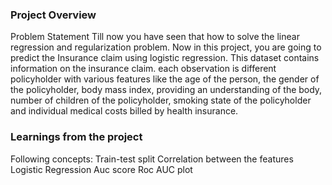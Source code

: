 ### Project Overview

 Problem Statement
Till now you have seen that how to solve the linear regression and regularization problem. Now in this project, you are going to predict the Insurance claim using logistic regression. This dataset contains information on the insurance claim. each observation is different policyholder with various features like the age of the person, the gender of the policyholder, body mass index, providing an understanding of the body, number of children of the policyholder, smoking state of the policyholder and individual medical costs billed by health insurance.



### Learnings from the project

 Following concepts:
Train-test split
Correlation between the features
Logistic Regression
Auc score
Roc AUC plot


